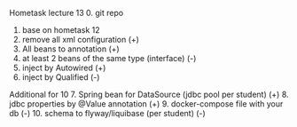 Hometask lecture 13
0. git repo
1. base on hometask 12
2. remove all xml configuration (+)
3. All beans to annotation (+)
4. at least 2 beans of the same type (interface) (-)
5. inject by Autowired (+)
6. inject by Qualified (-)

Additional for 10
7. Spring bean for DataSource (jdbc pool per student) (+)
8. jdbc properties by @Value annotation (+)
9. docker-compose file with your db (-)
10. schema to flyway/liquibase (per student) (-)